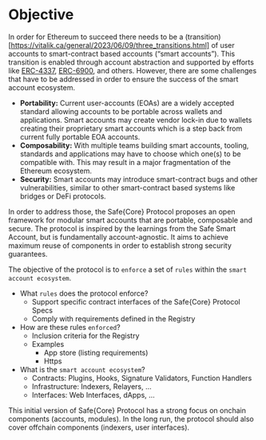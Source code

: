 # Objective

In order for Ethereum to succeed there needs to be a (transition)[https://vitalik.ca/general/2023/06/09/three_transitions.html] of user accounts to smart-contract based accounts (“smart accounts”). This transition is enabled through account abstraction and supported by efforts like [ERC-4337](https://eips.ethereum.org/EIPS/eip-4337), [ERC-6900](https://eips.ethereum.org/EIPS/eip-6900), and others. However, there are some challenges that have to be addressed in order to ensure the success of the smart account ecosystem.

- **Portability:** Current user-accounts (EOAs) are a widely accepted standard allowing accounts to be portable across wallets and applications. Smart accounts may create vendor lock-in due to wallets creating their proprietary smart accounts which is a step back from current fully portable EOA accounts.
- **Composability:** With multiple teams building smart accounts, tooling, standards and applications may have to choose which one(s) to be compatible with. This may result in a major fragmentation of the Ethereum ecosystem.
- **Security:** Smart accounts may introduce smart-contract bugs and other vulnerabilities, similar to other smart-contract based systems like bridges or DeFi protocols.

In order to address those, the Safe{Core} Protocol proposes an open framework for modular smart accounts that are portable, composable and secure. The protocol is inspired by the learnings from the Safe Smart Account, but is fundamentally account-agnostic. It aims to achieve maximum reuse of components in order to establish strong security guarantees.


The objective of the protocol is to `enforce` a set of `rules` within the `smart account ecosystem`.


- What `rules` does the protocol enforce?
    - Support specific contract interfaces of the Safe{Core} Protocol Specs
    - Comply with requirements defined in the Registry
- How are these rules `enforced`?
    - Inclusion criteria for the Registry
    - Examples
        - App store (listing requirements)
        - Https
- What is the `smart account ecosystem`?
    - Contracts: Plugins, Hooks, Signature Validators, Function Handlers
    - Infrastructure: Indexers, Relayers, …
    - Interfaces: Web Interfaces, dApps, …


This initial version of Safe{Core} Protocol has a strong focus on onchain components (accounts, modules). In the long run, the protocol should also cover offchain components (indexers, user interfaces). 
